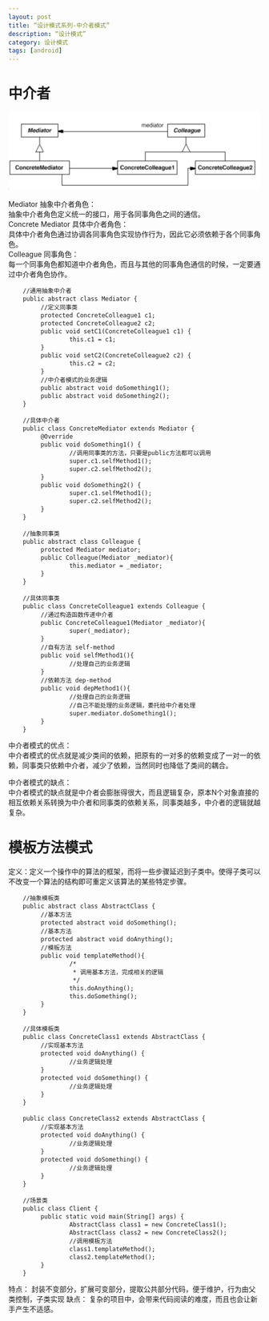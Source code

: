 ```yaml
---
layout: post
title: “设计模式系列-中介者模式”
description: “设计模式”
category: 设计模式
tags: [android]
---
```

# 中介者

![s](/img/design/mediator.png)

Mediator 抽象中介者角色：<br/>
抽象中介者角色定义统一的接口，用于各同事角色之间的通信。<br/>
Concrete Mediator 具体中介者角色：<br/>
具体中介者角色通过协调各同事角色实现协作行为，因此它必须依赖于各个同事角色。<br/>
Colleague 同事角色：<br/>
每一个同事角色都知道中介者角色，而且与其他的同事角色通信的时候，一定要通过中介者角色协作。<br/>

        //通用抽象中介者
        public abstract class Mediator {
             //定义同事类
             protected ConcreteColleague1 c1;
             protected ConcreteColleague2 c2;
             public void setC1(ConcreteColleague1 c1) {
                     this.c1 = c1;
             }
             public void setC2(ConcreteColleague2 c2) {
                     this.c2 = c2;
             }
             //中介者模式的业务逻辑
             public abstract void doSomething1();
             public abstract void doSomething2();
        }

        //具体中介者
        public class ConcreteMediator extends Mediator {
             @Override
             public void doSomething1() {
                     //调用同事类的方法，只要是public方法都可以调用
                     super.c1.selfMethod1();
                     super.c2.selfMethod2();
             }
             public void doSomething2() {
                     super.c1.selfMethod1();
                     super.c2.selfMethod2();
             }
        }

        //抽象同事类
        public abstract class Colleague {
             protected Mediator mediator;
             public Colleague(Mediator _mediator){
                     this.mediator = _mediator;
             }
        }

        //具体同事类
        public class ConcreteColleague1 extends Colleague {
             //通过构造函数传递中介者
             public ConcreteColleague1(Mediator _mediator){
                     super(_mediator);
             }
             //自有方法 self-method
             public void selfMethod1(){
                     //处理自己的业务逻辑
             }
             //依赖方法 dep-method
             public void depMethod1(){
                     //处理自己的业务逻辑
                     //自己不能处理的业务逻辑，委托给中介者处理
                     super.mediator.doSomething1();
             }
        }

中介者模式的优点：<br/>
中介者模式的优点就是减少类间的依赖，把原有的一对多的依赖变成了一对一的依赖，同事类只依赖中介者，减少了依赖，当然同时也降低了类间的耦合。<br/>

中介者模式的缺点：<br/>
中介者模式的缺点就是中介者会膨胀得很大，而且逻辑复杂，原本N个对象直接的相互依赖关系转换为中介者和同事类的依赖关系，同事类越多，中介者的逻辑就越复杂。<br/>

# 模板方法模式

定义：定义一个操作中的算法的框架，而将一些步骤延迟到子类中。使得子类可以不改变一个算法的结构即可重定义该算法的某些特定步骤。

        //抽象模板类
        public abstract class AbstractClass {
             //基本方法
             protected abstract void doSomething();
             //基本方法
             protected abstract void doAnything();
             //模板方法
             public void templateMethod(){
                     /*
                      * 调用基本方法，完成相关的逻辑
                      */
                     this.doAnything();
                     this.doSomething();
             }
        }

        //具体模板类
        public class ConcreteClass1 extends AbstractClass {
             //实现基本方法
             protected void doAnything() {
                     //业务逻辑处理
             }
             protected void doSomething() {
                     //业务逻辑处理
             }
        }

        public class ConcreteClass2 extends AbstractClass {
             //实现基本方法
             protected void doAnything() {
                     //业务逻辑处理
             }
             protected void doSomething() {
                     //业务逻辑处理
             }
        }

        //场景类
        public class Client {
             public static void main(String[] args) {
                     AbstractClass class1 = new ConcreteClass1();
                     AbstractClass class2 = new ConcreteClass2();
                     //调用模板方法
                     class1.templateMethod();
                     class2.templateMethod();
             }
        }

特点：
封装不变部分，扩展可变部分，提取公共部分代码，便于维护，行为由父类控制，子类实现
缺点：
复杂的项目中，会带来代码阅读的难度，而且也会让新手产生不适感。